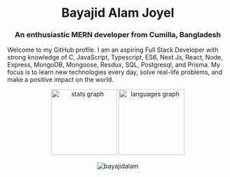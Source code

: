 <h1 align="center">Bayajid Alam Joyel</h1>
<h3 align='center'>An enthusiastic MERN developer from Cumilla, Bangladesh</h3>
<p align='left'>Welcome to my GitHub profile. I am an aspiring Full Stack Developer with strong knowledge of C, JavaScript, Typescript, ES6, Next Js, React, Node, Express, MongoDB, Mongoose, Resdux, SQL, Postgresql, and Prisma. My focus is to learn new technologies every day, solve real-life problems, and make a positive impact on the world.

<div align="center">
  <img src="https://github-readme-stats.vercel.app/api?username=BayajidAlam&hide_title=false&hide_rank=false&show_icons=true&include_all_commits=true&count_private=true&disable_animations=false&theme=dracula&locale=en&hide_border=false" height="150" alt="stats graph"  />
  <img src="https://github-readme-stats.vercel.app/api/top-langs?username=BayajidAlam&locale=en&hide_title=false&layout=compact&card_width=320&langs_count=5&theme=dracula&hide_border=false" height="150" alt="languages graph"  />
</div>


<p align="center"><img align="center" src="https://github-readme-streak-stats.herokuapp.com/?user=bayajidalam&" alt="bayajidalam" /></p>
